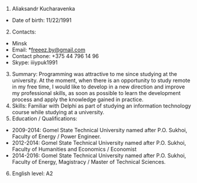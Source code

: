 1. Aliaksandr Kucharavenka
 - Date of birth: 11/22/1991
2. Contacts:    
 * Minsk
 * Email: *freeez.by@gmail.com
 * Contact phone: +375 44 796 14 96
 * Skype: iiiypuk1991
3. Summary: Programming was attractive to me since studying at the university. At the moment, when there is an opportunity to study remote in my free time, I would like to develop in a new direction and improve my professional skills, as soon as possible to learn the development process and apply the knowledge gained in practice.
4. Skills: Familiar with Delphi as part of studying an information technology course while studying at a university.
5. Education / Qualifications: 
 + 2009-2014: Gomel State Technical University named after P.O. Sukhoi, Faculty of Energy / Power Engineer.
 + 2012-2014: Gomel State Technical University named after P.O. Sukhoi, Faculty of Humanities and Economics / Economist
 + 2014-2016: Gomel State Technical University named after P.O. Sukhoi, Faculty of Energy, Magistracy / Master of Technical Sciences.
6. English level: A2

